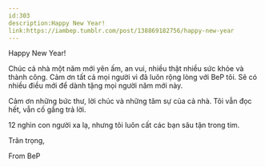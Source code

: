 ```yaml
---
id:303
description:Happy New Year!
link:https://iambep.tumblr.com/post/138869182756/happy-new-year
---
```


Happy New Year!

Chúc cả nhà một năm mới yên ấm, an vui, nhiều thật nhiều sức khỏe và thành
công. Cảm ơn tất cả mọi người vì đã luôn rộng lòng với BeP tôi. Sẽ có nhiều
điều mới để dành tặng mọi người năm mới này.

Cảm ơn những bức thư, lời chúc và những tâm sự của cả nhà. Tôi vẫn đọc hết,
vẫn cố gắng trả lời.

12 nghìn con người xa lạ, nhưng tôi luôn cất các bạn sâu tận trong tim.

Trân trọng,

From BeP